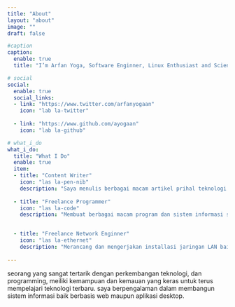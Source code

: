 ```yaml
---
title: "About"
layout: "about"
image: ""
draft: false

#caption
caption:
  enable: true
  title: "I’m Arfan Yoga, Software Enginner, Linux Enthusiast and Science Enthusiast."

# social
social:
  enable: true
  social_links:
  - link: "https://www.twitter.com/arfanyogaan"
    icon: "lab la-twitter"
  
  - link: "https://www.github.com/ayogaan"
    icon: "lab la-github"

# what_i_do
what_i_do:
  title: "What I Do"
  enable: true
  item:
  - title: "Content Writer"
    icon: "las la-pen-nib"
    description: "Saya menulis berbagai macam artikel prihal teknologi yang sedang dan sudah saya pelajari."
  
  - title: "Freelance Programmer"
    icon: "las la-code"
    description: "Membuat berbagai macam program dan sistem informasi sesuai dengan permintaan client."
 

  - title: "Freelance Network Enginner"
    icon: "las la-ethernet"
    description: "Merancang dan mengerjakan installasi jaringan LAN baik wired maupun wireless."
 
---
```

seorang yang sangat tertarik dengan perkembangan teknologi, dan programming, meiliki kemampuan dan kemauan yang keras untuk terus mempelajari teknologi terbaru. saya berpengalaman dalam membangun sistem informasi baik berbasis web maupun aplikasi desktop.